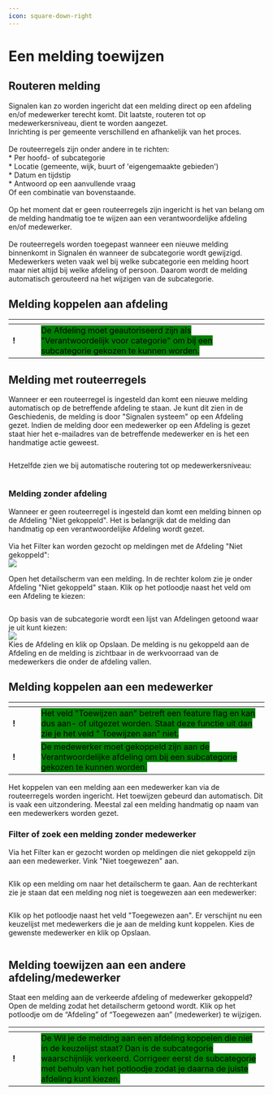 ```yaml
---
icon: square-down-right
---
```


# Een melding toewijzen

## Routeren melding

Signalen kan zo worden ingericht dat een melding direct op een afdeling en/of medewerker terecht komt. Dit laatste, routeren tot op medewerkersniveau, dient te worden aangezet. \
Inrichting is per gemeente verschillend en afhankelijk van het proces.\
\
De routeerregels zijn onder andere in te richten:\
\* Per hoofd- of subcategorie\
\* Locatie (gemeente, wijk, buurt of 'eigengemaakte gebieden')\
\* Datum en tijdstip\
\* Antwoord op een aanvullende vraag\
Of een combinatie van bovenstaande.\
\
Op het moment dat er geen routeerregels zijn ingericht is het van belang om de melding handmatig toe te wijzen aan een verantwoordelijke afdeling en/of medewerker.\
\
De routeerregels worden toegepast wanneer een nieuwe melding binnenkomt in Signalen én wanneer de subcategorie wordt gewijzigd. Medewerkers weten vaak wel bij welke subcategorie een melding hoort maar niet altijd bij welke afdeling of persoon. Daarom wordt de melding automatisch gerouteerd na het wijzigen van de subcategorie.

## Melding koppelen aan afdeling

<table data-header-hidden><thead><tr><th width="40"></th><th></th></tr></thead><tbody><tr><td><strong>!</strong></td><td><mark style="background-color:green;">De Afdeling moet geautoriseerd zijn als "Verantwoordelijk voor categorie" om bij een subcategorie gekozen te kunnen worden.</mark> </td></tr></tbody></table>

## Melding met routeerregels

Wanneer er een routeerregel is ingesteld dan komt een nieuwe melding automatisch op de betreffende afdeling te staan. Je kunt dit zien in de Geschiedenis, de melding is door "Signalen systeem" op een Afdeling gezet. Indien de melding door een medewerker op een Afdeling is gezet staat hier het e-mailadres van de betreffende medewerker en is het een handmatige actie geweest.

<figure><img src=".gitbook/assets/image (66).png" alt=""><figcaption></figcaption></figure>

Hetzelfde zien we bij automatische routering tot op medewerkersniveau:

<figure><img src=".gitbook/assets/image (67).png" alt=""><figcaption></figcaption></figure>

### Melding zonder afdeling

Wanneer er geen routeerregel is ingesteld dan komt een melding binnen op de Afdeling "Niet gekoppeld". Het is belangrijk dat de melding dan handmatig op een verantwoordelijke Afdeling wordt gezet.\
\
Via het Filter kan worden gezocht op meldingen met de Afdeling "Niet gekoppeld":\
![](<.gitbook/assets/image (63).png>)

Open het detailscherm van een melding. In de rechter kolom zie je onder Afdeling "Niet gekoppeld" staan. Klik op het potloodje naast het veld om een Afdeling te kiezen:

<figure><img src=".gitbook/assets/image (64).png" alt=""><figcaption></figcaption></figure>

Op basis van de subcategorie wordt een lijst van Afdelingen getoond waar je uit kunt kiezen:\
![](<.gitbook/assets/image (65).png>)\
Kies de Afdeling en klik op Opslaan. De melding is nu gekoppeld aan de Afdeling en de melding is zichtbaar in de werkvoorraad van de medewerkers die onder de afdeling vallen.

## Melding koppelen aan een medewerker

<table data-header-hidden><thead><tr><th width="40"></th><th></th></tr></thead><tbody><tr><td><strong>!</strong>  </td><td><mark style="background-color:green;">Het veld "Toewijzen aan" betreft een feature flag en kan dus aan- of uitgezet worden. Staat deze functie uit dan zie je het veld " Toewijzen aan"  niet.</mark></td></tr><tr><td><strong>!</strong></td><td><mark style="background-color:green;">De medewerker moet gekoppeld zijn aan de Verantwoordelijke afdeling om bij een subcategorie gekozen te kunnen worden.</mark> </td></tr></tbody></table>

Het koppelen van een melding aan een medewerker kan via de routeerregels worden ingericht. Het toewijzen gebeurd dan automatisch. Dit is vaak een uitzondering. Meestal zal een melding handmatig op naam van een medewerkers worden gezet.

### Filter of zoek een melding zonder medewerker

Via het Filter kan er gezocht worden op meldingen die niet gekoppeld zijn aan een medewerker. Vink "Niet toegewezen" aan.&#x20;

<figure><img src=".gitbook/assets/image (21).png" alt=""><figcaption></figcaption></figure>

Klik op een melding om naar het detailscherm te gaan. Aan de rechterkant zie je staan dat een melding nog niet is toegewezen aan een medewerker:

<figure><img src=".gitbook/assets/image (22).png" alt=""><figcaption></figcaption></figure>

Klik op het potloodje naast het veld "Toegewezen aan". Er verschijnt nu een keuzelijst met medewerkers die je aan de melding kunt koppelen. Kies de gewenste medewerker en klik op Opslaan.

<figure><img src=".gitbook/assets/image (23).png" alt=""><figcaption></figcaption></figure>

## Melding toewijzen aan een andere afdeling/medewerker

Staat een melding aan de verkeerde afdeling of medewerker gekoppeld? Open de melding zodat het detailscherm getoond wordt. Klik op het potloodje om de “Afdeling” of “Toegewezen aan” (medewerker) te wijzigen.

<table data-header-hidden><thead><tr><th width="40"></th><th></th></tr></thead><tbody><tr><td><strong>!</strong></td><td><mark style="background-color:green;">De Wil je de melding aan een afdeling koppelen die niet in de keuzelijst staat? Dan is de subcategorie waarschijnlijk verkeerd. Corrigeer eerst de subcategorie met behulp van het potloodje zodat je daarna de juiste afdeling kunt kiezen.</mark></td></tr></tbody></table>

<figure><img src=".gitbook/assets/image (24).png" alt=""><figcaption></figcaption></figure>

